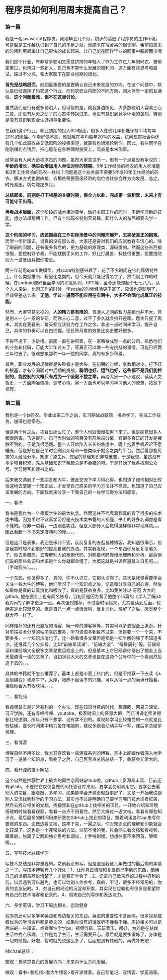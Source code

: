 # 程序员如何利用周末提高自己？

### 第一篇

我是一名javascript程序员，刚刚毕业几个月，初步的适应了程序员的工作环境，可是越是工作越认识到了自己的不足之处，而周末在宿舍呆的很无聊，希望把周末的时间利用起来让自己更快的成长起来。让自己能在同样毕业的同事中脱颖而出呢

<p>我们这个行业，有非常多聪明又愿意拼搏的年轻人了作为工作过几年的码农，被前辈带过，也带过一些新人，自己也不算什么发展的顺利的，这方面有些思考和尝试，踩过不少坑，和大家聊下在职业初期的规划。</p><p><b>首先是战略层面，</b>前期最重要的是要确认自己未来发展的方向，在这个问题中，默认是已经选择了码农这个行业，而码农职业内部的不同方向，则大体有一定的互通性，<b>这个问题最难，但不在这里讨论</b>。</p><p>虽然我们这行有很多聪明人，但可惜的是，就我身边所见，大多数聪明人容易三心二意，即没有从天之骄子的心态中转换过来，也没有意识到竞争环境的激烈，特别是没有意识到职业生涯初期重要性。</p><p>在我们这个行业，职业初期的投入ROI极高，很多人在前几年都能保持平均每年20%的涨幅。乍看好像不高，难就难在平均每年20%的收益，试问现实社会中还有几个如此高收益又低风险的投资渠道，就算有也很难轮到你。因此，有些同学在刚刚赚到点钱后，把心思花在各种理财投资上，简直是本末倒置。</p><p>经常会有人问大龄程序员的问题，虽然大家意见不一，但有一个点是没有争议的：<b>年龄的增长，确实会增加用人单位对你的预期</b>。5年工作经验的码农的用人标准能和3年工作经验的码农一样吗？问题是这个业务需不需要5年或10年工作经验的码农。解决方式也很直接，去那些需要高级经验的岗位或往综合性方向发展。总之，时光易逝，切勿蹉跎岁月。</p><p><b>总结起来，前期是打下根基的关键时期，需全力以赴，完成第一波积累，未来才有可能守正出奇。</b></p><p><b>再看战术层面，</b>这个阶段的战术相对简单，做好本职工作的同时，不断学习新的技能，想办法超预期工作。但有个坑码农特别容易踩，即什么火的东西都要去学一学。</p><p><b>这个阶段的学习，应该围绕在工作实际场景中的问题而展开，去突破真正的困难。</b>而学一学新知识，说真的没有那么难，大家还是要对我们的应试教育有信心的。除了眼前的问题，还有很多背后的，更为基础的原理类、源码类的。然而这些东西都很慢，要控制好节奏，不能耽搁手头的工作，好比打魔兽，科技很重要，但要提防别人一波低级兵把你带走。</p><p>两三年前用spark做模型，对scala特别感兴趣了，花了不少时间在它的高级特性上，什么类型推断、柯里化之类的，但今天就只能记得名字了。然而刚工作的时候，在android源码里面学习的消息队列、RPC等，至今还能想起个七七八八。从个人人来讲，比刚工作的时候，学scala的时候经验更丰富了，应该也更聪明了，但效果差这么多。<b>无他，学过一遍而不能应用在实践中，大多不会固化成真正的技能。</b></p><p>然而，大家容易忽视的，<b>人的精力是有限的</b>，普通人之间的智力差距也并不大，若是别人一心一意的专研，而你三心二意，过不了多久就会拉开差距。题主只提了周末，其实在我看来，每天都应该努力在工作之余，拿出一点时间来学习，提升自己，具体的节奏可以自由把握。但日积月累的效果比突击要好很多。</p><p>不得不提下，少跳槽。前面一直在讲积累，在一家略微成型一点的公司，熟悉他们的业务和代码，可能大半年过去了，等真正可以做一些有挑战的事情，可能已经两三年过去了。很难想象那种一年一跳的同学，真的有多少积累。</p><p>最后，职业发展的规律就是失败者才是大头，在初期的时候，变数相对少，打下好的根基，才有空间面对中后期的挑战。<b>聪明也好、运气也好，这些都不是我们能控制的，能控制的大概只有成为一个坚毅不拔之辈。</b>再给大家一个小建议，读读人文哲史，一方面陶冶情操，调节心情，另一方面也可以学习学习他人的智慧，拓宽下视野。</p><p></p>



### 第二篇

我也是一个js码农。毕业出来工作之后，实习期战战兢兢，拼命学习，完成工作任务，加班也是常态。

但是两个月之后，项目没那么忙了。整个人也就慢慢松懈下来了。但是感觉很多人都很厉害，飞速提升。自己当时做的项目没有前后端分离，有很多真正的开发是接触不到的。于是我很恐慌。整个人开始陷入长长的焦虑中，晚上抱着手机迟迟不愿睡去。但是好在自己平时会刷公众号和一些类似于掘金之类的平台。然后看那些厉害的人经验分享，知道了原生js、底层的基础知识非常重要，于是我想，虽然没有多少项目积累，先从基础知识了解起总是不会错的吧。于是开始了我各找刷公众号、学习博客和读书之旅。

后来我又遇到了一些朋友和大牛，彼此交流下学习得心得。也知道了如何相对比较快速地去掌握一个知识点，才发觉自己原来的学习方法并不高效。也知道了自己应该发展的方向。下面我就来分享一下我自己的一些学习得方法和感悟。

一、看书

看书是我作为一个呆板学生的最大执念。然而这并不代表着我真的看了很多的技术类书籍。因为平时不认真学习但是去技术类书籍的人都懂，书上的好多名词你是看不懂的。除非一边看，一边跟着实践，但是大部分人会觉得这样做非常地麻烦。。。因此看起一本书来速度特别的慢。。。。

但是这只是表象，我还是乐此不疲，反反复复的去逛各种博客，我知道很痛苦，但是我暂时想不到更好的提高自我的办法。其实我发现，一个东西你反反复复看久了，你去看概念，去理解别人的案例代码，对照着代码慢慢地理解和分析。最后他们说的那些名词和术语是什么你就都会懂了，大概这就是书读百遍其义自见吧。。。（手动狗头）。。。。

一个东西，你见得多了，真的，你不认识它，它都认识你了。其次是我觉得要学会关注一些大牛的博客，他们学习了一个知识点之后，记录和分享自己的心得，然后如果你是真的认真消化和吸收了，真的是获益良多。比如我关注过 冴羽 大大的github, 他在掘金上也有同名账号，当初正是因为看了他整个15篇的《深入了解js》我对js的了解才更深一点。再次强烈推荐，不过当时读起来，尤其是读到后面，也确实是比较艰辛的。但是自己一点一点慢慢啃，反复消化。理解了之后，感觉整个就大不一样了。

同样推荐的还有张鑫旭的博客，阮一峰的博客等等，其实可以多去掘金上逛逛。针对前端技术分享的帖子真的很多，学习资源多到数不过来，但是要一个一个来，不要贪多，一个知识点消化了，比一路看很多文章但是都是一知半解的强了不知道多少。还推荐几个公众号，比如“前端早读课”、“前端大全”、“奇舞周刊”等。前端早读和课前端大全很多文章是搬运掘金上的，但是基本上它已经帮你筛出了掘金上当天最值得一读的文章了。当初冴羽大大的文章也是在这两个公号中的一个看到然后追下去的。。。

具体的书籍就不怎么推荐了，基本上都是市面上热门的。但是不推荐一下去读《js高级编程》和犀牛书，太厚，培养不起读书的兴趣，可以从薄一点的满满开始看，相信你会大有收获得。。。。

二、看视频

看视频其实是非常有利的一个办法。现在知识付费的时代，慕课网、网易云课堂、可汗学院，还有哔哩哔哩、youtobe，极客时间上的资源大把，而且讲课老师讲得都比较透彻，所以只有不想学，没有学不到的。看视频学习比较难受的一点就是比较枯燥，要长时间集中精力坐在电脑前，建议多跟着动动手写一写，课后多总结多梳理。

三、看博客

博客自然不用多说，我尤其喜欢看一些连载系列的博客，基本上能跟作者深入地学习了一遍某个知识点，看完了之后，自己再写点总结总结一下，收获会非常大的。

四、看开源的技术网站

这个自然是推荐世界上最大的同性恋网站github啦。github上资源超丰富、目前还有gitlab。不要把它仅仅当做代码托管仓库来用，要学会使用利用它。要学会去看别人的项目，跟着敲，多学习。如果能学会开源贡献就更好了。文章一开始我说跟别人交流找到科学的学习方法，其实也不过是明确自己要学习哪门技术或者框架，然后去找它相关的文档，找视频和在gitHub上找相关的项目。一开始介绍和环境搭建的时候看看视频，看看一点点不用看完，然后大概过一遍文档，看看有哪些知识点，最后最多的时间用来研究在GitHub上找到的项目，跟着利用各种api来写你要做的东西。边做边看文档，这样下来，一遍之后，你对知识点的理解和印象就会比较深了。这也是一个非常快的方法。以前不懂的我，只会闷头看文档和看视频，跟着敲，脱离了实践和独立思考和调试，上手特别慢。想想往事不堪回首，哭唧唧。。。

五、写写技术总结学习

写技术总结是非常重要的。之前我没有写，但是这是我这几年做过的最后悔的事情之一了。写技术博客有几个好处：1、让你真正梳理和复盘自己学到的东西，能用自己的话把东西说清楚了，才是真正学会了；2、记录自己做东西的过程中遇到的坑，以后遇到可以避免，也可以给别人作参考，真的，不记，很多不经常用的，你真的会忘记的。3、对自己的经验的沉淀和积累，其实现在应聘也有很多是希望你有自己的技术博客和记录的。4、锻炼自己的写作和表达能力。

六、多学英语，学习下周边相关、运动健身

程序员还可以多学学英语和周边相关的东西。英语的重要性不言而喻。很多视频或者优秀的学习资料都是英文的，如果你没有的话就听不懂看不懂。周边相关可以是后端的一些知识，或者哪怕学学ps，视频剪辑，玩玩音乐，都好，为的是在枯燥生活中找点乐趣。工作是为了生活，生活需要开心。最后就是要多锻炼了，身体是一切的前提。好啦，暂时就先说这么多了，后面想到有其他的，再做补充吧！



Michael总结：

宏观：想清楚自己的发展方向；未来向什么方向发展。

微观：看书>看视频>看大牛博客>看开源博客。自己写笔记、写博客、学英语等。